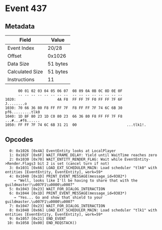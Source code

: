 # Event 437

## Metadata

| Field           | Value    |
|-----------------|----------|
| Event Index     | 20/28    |
| Offset          | 0x1026   |
| Data Size       | 51 bytes |
| Calculated Size | 51 bytes |
| Instructions    | 11       |

```
      00 01 02 03 04 05 06 07  08 09 0A 0B 0C 0D 0E 0F
      -- -- -- -- -- -- -- --  -- -- -- -- -- -- -- --
1020:                   4A F8  FF FF 7F F0 FF FF 7F 6F        J........o
1030: 70 66 36 80 F8 FF FF 7F  F8 FF FF 7F 74 6C 6B 30  pf6.........tlk0
1040: 1D BF 80 23 1D C0 80 23  66 36 80 F8 FF FF 7F F8  ...#...#f6......
1050: FF FF 7F 74 6C 6B 31 21  00                       ...tlk1!.       
```

## Opcodes

```
  0: 0x1026 [0x4A] EventEntity looks at LocalPlayer
  1: 0x102F [0x6F] WAIT_FRAME_DELAY: Yield until WaitTime reaches zero
  2: 0x1030 [0x70] WAIT_ENTITY_RENDER_FLAG: Wait while EventEntity->Render.Flags3 bit 2 is set (cancel turn if not)
  3: 0x1031 [0x66] LOAD_EXT_SCHEDULER_MAIN: Load scheduler "tlk0" with entities [EventEntity, EventEntity], work=59*
  4: 0x1040 [0x1D] PRINT_EVENT_MESSAGE(message_id=9382*)
    → "Well, looks like I'll be having to share that with the guildmaster!\u007F1\u0000\u0007"
  5: 0x1043 [0x23] WAIT_FOR_DIALOG_INTERACTION
  6: 0x1044 [0x1D] PRINT_EVENT_MESSAGE(message_id=9383*)
    → "Yes... Go and show that shield to your guildmaster.\u007F1\u0000\u0007"
  7: 0x1047 [0x23] WAIT_FOR_DIALOG_INTERACTION
  8: 0x1048 [0x66] LOAD_EXT_SCHEDULER_MAIN: Load scheduler "tlk1" with entities [EventEntity, EventEntity], work=59*
  9: 0x1057 [0x21] END_EVENT
 10: 0x1058 [0x00] END_REQSTACK()
```
